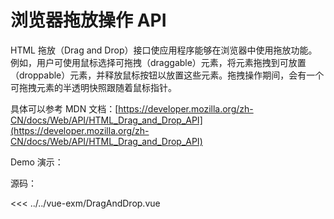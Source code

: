 <script setup>
import DragAndDrop from "../../vue-exm/DragAndDrop.vue";
</script>

# 浏览器拖放操作 API

HTML 拖放（Drag and Drop）接口使应用程序能够在浏览器中使用拖放功能。例如，用户可使用鼠标选择可拖拽（draggable）元素，将元素拖拽到可放置（droppable）元素，并释放鼠标按钮以放置这些元素。拖拽操作期间，会有一个可拖拽元素的半透明快照跟随着鼠标指针。

具体可以参考 MDN 文档：[https://developer.mozilla.org/zh-CN/docs/Web/API/HTML_Drag_and_Drop_API](https://developer.mozilla.org/zh-CN/docs/Web/API/HTML_Drag_and_Drop_API)

Demo 演示：

<DragAndDrop />

源码：

<<< ../../vue-exm/DragAndDrop.vue
